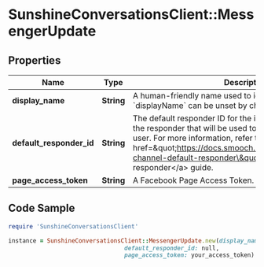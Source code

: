 # SunshineConversationsClient::MessengerUpdate

## Properties

Name | Type | Description | Notes
------------ | ------------- | ------------- | -------------
**display_name** | **String** | A human-friendly name used to identify the integration. &#x60;displayName&#x60; can be unset by changing it to &#x60;null&#x60;. | [optional] 
**default_responder_id** | **String** | The default responder ID for the integration. This is the ID of the responder that will be used to send messages to the user. For more information, refer to &lt;a href&#x3D;\&quot;https://docs.smooch.io/guide/switchboard/#per-channel-default-responder\&quot;&gt;Per-channel default responder&lt;/a&gt; guide.  | [optional] 
**page_access_token** | **String** | A Facebook Page Access Token. | [optional] 

## Code Sample

```ruby
require 'SunshineConversationsClient'

instance = SunshineConversationsClient::MessengerUpdate.new(display_name: My awesome integration,
                                 default_responder_id: null,
                                 page_access_token: your_access_token)
```


